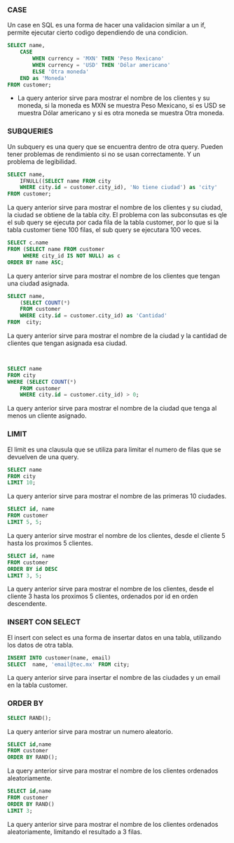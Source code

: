 ### CASE
 
Un case en SQL es una forma de hacer una validacion similar a un if, permite ejecutar cierto codigo dependiendo de una condicion.

```sql
SELECT name,
	CASE 
		WHEN currency = 'MXN' THEN 'Peso Mexicano'
        WHEN currency = 'USD' THEN 'Dólar americano'
        ELSE 'Otra moneda'
	END as 'Moneda'
FROM customer;
```
 
- La query anterior sirve para mostrar el nombre de los clientes y su moneda, si la moneda es MXN se muestra Peso Mexicano, si es USD se muestra Dólar americano y si es otra moneda se muestra Otra moneda.


### SUBQUERIES

Un subquery es una query que se encuentra dentro de otra query. Pueden tener problemas de rendimiento si no se usan correctamente. Y un problema de legibilidad.

```sql 
SELECT name,
	IFNULL((SELECT name FROM city
    WHERE city.id = customer.city_id), 'No tiene ciudad') as 'city'
FROM customer;
```

La query anterior sirve para mostrar el nombre de los clientes y su ciudad, la ciudad se obtiene de la tabla city.
El problema con las subconsutas es qle el sub query se ejecuta por cada fila de la tabla customer, por lo que si la tabla customer tiene 100 filas, el sub query se ejecutara 100 veces.

```sql
SELECT c.name
FROM (SELECT name FROM customer
	 WHERE city_id IS NOT NULL) as c
ORDER BY name ASC;
```

La query anterior sirve para mostrar el nombre de los clientes que tengan una ciudad asignada.

```sql
SELECT name,
	(SELECT COUNT(*)
    FROM customer
    WHERE city.id = customer.city_id) as 'Cantidad'
FROM  city;
```
La query anterior sirve para mostrar el nombre de la ciudad y la cantidad de clientes que tengan asignada esa ciudad.

```sql

  
SELECT name
FROM city
WHERE (SELECT COUNT(*)
	FROM customer 
    WHERE city.id = customer.city_id) > 0;
```
La query anterior sirve para mostrar el nombre de la ciudad que tenga al menos un cliente asignado.

### LIMIT

El limit es una clausula que se utiliza para limitar el numero de filas que se devuelven de una query.

```sql
SELECT name
FROM city
LIMIT 10;
```
La query anterior sirve para mostrar el nombre de las primeras 10 ciudades.

```sql
SELECT id, name
FROM customer
LIMIT 5, 5;
```
La query anterior sirve  mostrar el nombre de los clientes, desde el cliente 5 hasta los proximos 5 clientes.

```sql
SELECT id, name
FROM customer
ORDER BY id DESC
LIMIT 3, 5;
```
La query anterior sirve para mostrar el nombre de los clientes, desde el cliente 3 hasta los proximos 5 clientes, ordenados por id en orden descendente.


### INSERT CON SELECT

El insert con select es una forma de insertar datos en una tabla, utilizando los datos de otra tabla.

 
```sql
INSERT INTO customer(name, email)
SELECT  name, 'email@tec.mx' FROM city;
```
La query anterior sirve para insertar el nombre de las ciudades y un email en la tabla customer.

### ORDER BY

```sql
SELECT RAND();
```
La query anterior sirve para mostrar un numero aleatorio.

```sql
SELECT id,name
FROM customer
ORDER BY RAND();
```
La query anterior sirve para mostrar el nombre de los clientes ordenados aleatoriamente.

```sql
SELECT id,name
FROM customer
ORDER BY RAND()
LIMIT 3;
```
La query anterior sirve para mostrar el nombre de los clientes ordenados aleatoriamente, limitando el resultado a 3 filas.